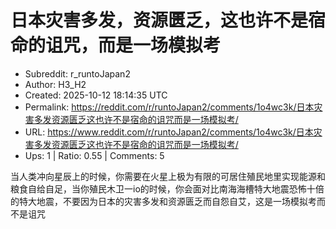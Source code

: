 # 日本灾害多发，资源匮乏，这也许不是宿命的诅咒，而是一场模拟考

- Subreddit: r_runtoJapan2
- Author: H3_H2
- Created: 2025-10-12 18:14:35 UTC
- Permalink: https://reddit.com/r/runtoJapan2/comments/1o4wc3k/日本灾害多发资源匮乏这也许不是宿命的诅咒而是一场模拟考/
- URL: https://www.reddit.com/r/runtoJapan2/comments/1o4wc3k/日本灾害多发资源匮乏这也许不是宿命的诅咒而是一场模拟考/
- Ups: 1 | Ratio: 0.55 | Comments: 5


当人类冲向星辰上的时候，你需要在火星上极为有限的可居住殖民地里实现能源和粮食自给自足，当你殖民木卫一io的时候，你会面对比南海海槽特大地震恐怖十倍的特大地震，不要因为日本的灾害多发和资源匮乏而自怨自艾，这是一场模拟考而不是诅咒

